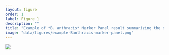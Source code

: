 ```yaml
---
layout: figure
order: 1
label: Figure 1
description: ""
title: "Example of *B. anthracis* Marker Panel result summarizing the detection of the *plcR* SNP, the pXO1 and pXO2 plasmids, and the *B. anthacis* core genome."
image: "data/figures/example-Banthracis-marker-panel.png"
---
```

<img src="{{ site.baseurl }}/data/figures/example-Banthracis-marker-panel.png">
